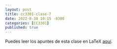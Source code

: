 ```yaml
---
layout: post
title: cc3301-clase-7
date: 2022-8-30 10:15 -0300
categories: [CC3301]
published: true
---
```


Puedes leer los apuntes de esta clase en LaTeX [aquí](/web/viewer.html?file=2022-8-30-cc3301-clase-7.pdf).